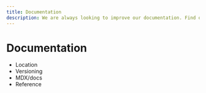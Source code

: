 ```yaml
---
title: Documentation
description: We are always looking to improve our documentation. Find out how you can help!
---
```


# Documentation

- Location
- Versioning
- MDX/docs
- Reference
